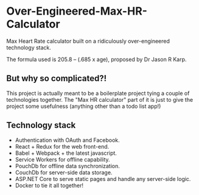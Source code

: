 # Over-Engineered-Max-HR-Calculator

Max Heart Rate calculator built on a ridiculously over-engineered technology stack.

The formula used is 205.8 – (.685 x age), proposed by Dr Jason R Karp.

## But why so complicated?!

This project is actually meant to be a boilerplate project tying a couple of technologies together. The "Max HR calculator" part of it is just to give the project some usefulness (anything other than a todo list app!)

## Technology stack

- Authentication with OAuth and Facebook.
- React + Redux for the web front-end.
- Babel + Webpack + the latest javascript.
- Service Workers for offline capability.
- PouchDb for offline data synchronization.
- CouchDb for server-side data storage.
- ASP.NET Core to serve static pages and handle any server-side logic.
- Docker to tie it all together!

